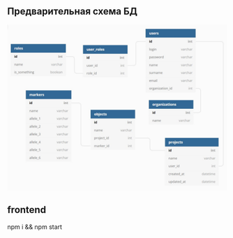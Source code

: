 ## Предварительная схема БД

![Image alt](https://github.com/drPonihvost/GenTab/raw/main/docs/images/db_scheme.jpg)
## frontend 

npm i && npm start